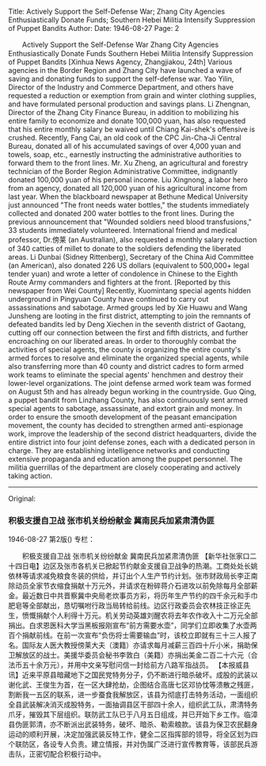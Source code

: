 Title: Actively Support the Self-Defense War; Zhang City Agencies Enthusiastically Donate Funds; Southern Hebei Militia Intensify Suppression of Puppet Bandits
Author:
Date: 1946-08-27
Page: 2

　　Actively Support the Self-Defense War
    Zhang City Agencies Enthusiastically Donate Funds
    Southern Hebei Militia Intensify Suppression of Puppet Bandits
    [Xinhua News Agency, Zhangjiakou, 24th] Various agencies in the Border Region and Zhang City have launched a wave of saving and donating funds to support the self-defense war. Yao Yilin, Director of the Industry and Commerce Department, and others have requested a reduction or exemption from grain and winter clothing supplies, and have formulated personal production and savings plans. Li Zhengnan, Director of the Zhang City Finance Bureau, in addition to mobilizing his entire family to economize and donate 100,000 yuan, has also requested that his entire monthly salary be waived until Chiang Kai-shek's offensive is crushed. Recently, Fang Cai, an old cook of the CPC Jin-Cha-Ji Central Bureau, donated all of his accumulated savings of over 4,000 yuan and towels, soap, etc., earnestly instructing the administrative authorities to forward them to the front lines. Mr. Xu Zheng, an agricultural and forestry technician of the Border Region Administrative Committee, indignantly donated 100,000 yuan of his personal income. Liu Xingnong, a labor hero from an agency, donated all 120,000 yuan of his agricultural income from last year. When the blackboard newspaper at Bethune Medical University just announced "The front needs water bottles," the students immediately collected and donated 200 water bottles to the front lines. During the previous announcement that "Wounded soldiers need blood transfusions," 33 students immediately volunteered. International friend and medical professor, Dr.傍莱 (an Australian), also requested a monthly salary reduction of 340 catties of millet to donate to the soldiers defending the liberated areas. Li Dunbai (Sidney Rittenberg), Secretary of the China Aid Committee (an American), also donated 226 US dollars (equivalent to 500,000+ legal tender yuan) and wrote a letter of condolence in Chinese to the Eighth Route Army commanders and fighters at the front.
    [Reported by this newspaper from Wei County] Recently, Kuomintang special agents hidden underground in Pingyuan County have continued to carry out assassinations and sabotage. Armed groups led by Xie Huawu and Wang Junsheng are looting in the first district, attempting to join the remnants of defeated bandits led by Deng Xiechen in the seventh district of Gaotang, cutting off our connection between the first and fifth districts, and further encroaching on our liberated areas. In order to thoroughly combat the activities of special agents, the county is organizing the entire county's armed forces to resolve and eliminate the organized special agents, while also transferring more than 40 county and district cadres to form armed work teams to eliminate the special agents' henchmen and destroy their lower-level organizations. The joint defense armed work team was formed on August 5th and has already begun working in the countryside. Guo Qing, a puppet bandit from Linzhang County, has also continuously sent armed special agents to sabotage, assassinate, and extort grain and money. In order to ensure the smooth development of the peasant emancipation movement, the county has decided to strengthen armed anti-espionage work, improve the leadership of the second district headquarters, divide the entire district into four joint defense zones, each with a dedicated person in charge. They are establishing intelligence networks and conducting extensive propaganda and education among the puppet personnel. The militia guerrillas of the department are closely cooperating and actively taking action.



<hr /> 

Original: 


### 积极支援自卫战  张市机关纷纷献金  冀南民兵加紧肃清伪匪

1946-08-27
第2版()
专栏：

　　积极支援自卫战
    张市机关纷纷献金
    冀南民兵加紧肃清伪匪
    【新华社张家口二十四日电】边区及张市各机关已掀起节约献金支援自卫战争的热潮。工商处处长姚依林等请求减免粮食冬装的供给，并订出个人生产节约计划。张市财政局长李正南除动员全家节衣缩食捐献十万元外，并请求在粉碎蒋介石进攻以前免除每月全部薪金。最近数日中共晋察冀中央局老炊事员方彩，将历年生产节约的四千余元和手巾肥皂等全部献出，恳切嘱咐行政当局转给前线。边区行政委员会农林技正徐正先生，愤慨捐献个人利得十万元。机关劳动英雄刘醒农将去年农作收入十二万元全部捐出。白求恩医科大学当黑板报刚宣布“前方需要水壶”，同学们立即收集了水壶两百个捐献前线。在前一次宣布“负伤将士需要输血”时，该校立即就有三十三人报了名。国际友人医大教授傍莱大夫（澳籍）亦请求每月减薪三百四十斤小米，捐助保卫解放区的战士。美援华委员会秘书李敦白（美籍）亦捐出美金二百二十六元（合法币五十余万元），并用中文亲写慰问信一封给前方八路军指战员。
    【本报威县讯】近来平原县暗藏地下之国民党特务分子，仍不断进行暗杀破坏。成股的武装以谢化武、王俊生为首，在一区大肆抢劫，企图结合高唐七区邓协忱等溃散之残匪，割断我一五区的联系，进一步蚕食我解放区，该县为彻底打击特务活动，一面组织全县武装解决消灭成股特务，一面抽调县区干部四十余人，组织武工队，肃清特务爪牙，摧毁其下层组织。联防武工队已于八月五日组成，并已开始下乡工作。临漳县伪匪郭清，亦不断派出武装特务，破坏、暗杀、勒索粮款。该县为保卫农民翻身运动的顺利开展，决定加强武装反特工作，健全二区指挥部的领导，将全区划为四个联防区，各设专人负责。建立情报，并对伪属广泛进行宣传教育等，该部民兵游击队，正密切配合积极行动中。
